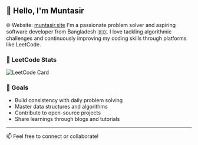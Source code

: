 ## 👋 Hello, I'm Muntasir
🌐 Website: [muntasir.site](https://www.muntasir.site)
I'm a passionate problem solver and aspiring software developer from Bangladesh 🇧🇩. I love tackling algorithmic challenges and continuously improving my coding skills through platforms like LeetCode.

### 🧠 LeetCode Stats

![LeetCode Card](https://leetcard.jacoblin.cool/muntasiractive?ext=activity)

### 🚀 Goals

- Build consistency with daily problem solving
- Master data structures and algorithms
- Contribute to open-source projects
- Share learnings through blogs and tutorials

---

📫 Feel free to connect or collaborate!

